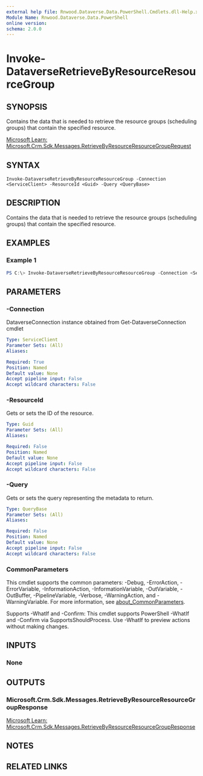 ```yaml
---
external help file: Rnwood.Dataverse.Data.PowerShell.Cmdlets.dll-Help.xml
Module Name: Rnwood.Dataverse.Data.PowerShell
online version:
schema: 2.0.0
---
```


# Invoke-DataverseRetrieveByResourceResourceGroup

## SYNOPSIS
Contains the data that is needed to retrieve the resource groups (scheduling groups) that contain the specified resource.

[Microsoft Learn: Microsoft.Crm.Sdk.Messages.RetrieveByResourceResourceGroupRequest](https://learn.microsoft.com/dotnet/api/Microsoft.Crm.Sdk.Messages.RetrieveByResourceResourceGroupRequest)

## SYNTAX

```
Invoke-DataverseRetrieveByResourceResourceGroup -Connection <ServiceClient> -ResourceId <Guid> -Query <QueryBase>
```

## DESCRIPTION
Contains the data that is needed to retrieve the resource groups (scheduling groups) that contain the specified resource.

## EXAMPLES

### Example 1
```powershell
PS C:\> Invoke-DataverseRetrieveByResourceResourceGroup -Connection <ServiceClient> -ResourceId <Guid> -Query <QueryBase>
```

## PARAMETERS

### -Connection
DataverseConnection instance obtained from Get-DataverseConnection cmdlet

```yaml
Type: ServiceClient
Parameter Sets: (All)
Aliases:

Required: True
Position: Named
Default value: None
Accept pipeline input: False
Accept wildcard characters: False
```

### -ResourceId
Gets or sets the ID of the resource.

```yaml
Type: Guid
Parameter Sets: (All)
Aliases:

Required: False
Position: Named
Default value: None
Accept pipeline input: False
Accept wildcard characters: False
```

### -Query
Gets or sets the query representing the metadata to return.

```yaml
Type: QueryBase
Parameter Sets: (All)
Aliases:

Required: False
Position: Named
Default value: None
Accept pipeline input: False
Accept wildcard characters: False
```

### CommonParameters
This cmdlet supports the common parameters: -Debug, -ErrorAction, -ErrorVariable, -InformationAction, -InformationVariable, -OutVariable, -OutBuffer, -PipelineVariable, -Verbose, -WarningAction, and -WarningVariable. For more information, see [about_CommonParameters](http://go.microsoft.com/fwlink/?LinkID=113216).

Supports -WhatIf and -Confirm: This cmdlet supports PowerShell -WhatIf and -Confirm via SupportsShouldProcess. Use -WhatIf to preview actions without making changes.

## INPUTS

### None
## OUTPUTS

### Microsoft.Crm.Sdk.Messages.RetrieveByResourceResourceGroupResponse
[Microsoft Learn: Microsoft.Crm.Sdk.Messages.RetrieveByResourceResourceGroupResponse](https://learn.microsoft.com/dotnet/api/Microsoft.Crm.Sdk.Messages.RetrieveByResourceResourceGroupResponse)
## NOTES

## RELATED LINKS
